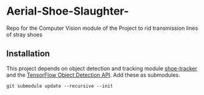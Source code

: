 # Aerial-Shoe-Slaughter-
Repo for the Computer Vision module of the Project to rid transmission lines of stray shoes 

## Installation

This project depends on object detection and tracking module
[shoe-tracker](https://gitlab.cs.washington.edu/pmp10/shoe-tracker) and the
[TensorFlow Object Detection
API](https://github.com/tensorflow/models/tree/master/research/object_detection). Add
these as submodules.

```
git submodule update --recursive --init
```
